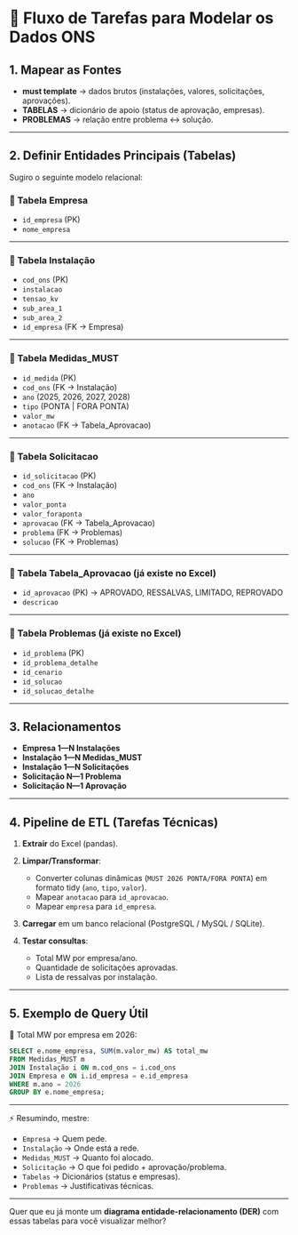 

# 🔄 Fluxo de Tarefas para Modelar os Dados ONS

## 1. **Mapear as Fontes**

* **must template** → dados brutos (instalações, valores, solicitações, aprovações).
* **TABELAS** → dicionário de apoio (status de aprovação, empresas).
* **PROBLEMAS** → relação entre problema ↔ solução.

---

## 2. **Definir Entidades Principais (Tabelas)**

Sugiro o seguinte modelo relacional:

### 📌 Tabela **Empresa**

* `id_empresa` (PK)
* `nome_empresa`

---

### 📌 Tabela **Instalação**

* `cod_ons` (PK)
* `instalacao`
* `tensao_kv`
* `sub_area_1`
* `sub_area_2`
* `id_empresa` (FK → Empresa)

---

### 📌 Tabela **Medidas\_MUST**

* `id_medida` (PK)
* `cod_ons` (FK → Instalação)
* `ano` (2025, 2026, 2027, 2028)
* `tipo` (PONTA | FORA PONTA)
* `valor_mw`
* `anotacao` (FK → Tabela\_Aprovacao)

---

### 📌 Tabela **Solicitacao**

* `id_solicitacao` (PK)
* `cod_ons` (FK → Instalação)
* `ano`
* `valor_ponta`
* `valor_foraponta`
* `aprovacao` (FK → Tabela\_Aprovacao)
* `problema` (FK → Problemas)
* `solucao` (FK → Problemas)

---

### 📌 Tabela **Tabela\_Aprovacao** (já existe no Excel)

* `id_aprovacao` (PK) → APROVADO, RESSALVAS, LIMITADO, REPROVADO
* `descricao`

---

### 📌 Tabela **Problemas** (já existe no Excel)

* `id_problema` (PK)
* `id_problema_detalhe`
* `id_cenario`
* `id_solucao`
* `id_solucao_detalhe`

---

## 3. **Relacionamentos**

* **Empresa 1—N Instalações**
* **Instalação 1—N Medidas\_MUST**
* **Instalação 1—N Solicitações**
* **Solicitação N—1 Problema**
* **Solicitação N—1 Aprovação**

---

## 4. **Pipeline de ETL (Tarefas Técnicas)**

1. **Extrair** do Excel (pandas).
2. **Limpar/Transformar**:

   * Converter colunas dinâmicas (`MUST 2026 PONTA/FORA PONTA`) em formato tidy (`ano`, `tipo`, `valor`).
   * Mapear `anotacao` para `id_aprovacao`.
   * Mapear `empresa` para `id_empresa`.
3. **Carregar** em um banco relacional (PostgreSQL / MySQL / SQLite).
4. **Testar consultas**:

   * Total MW por empresa/ano.
   * Quantidade de solicitações aprovadas.
   * Lista de ressalvas por instalação.

---

## 5. **Exemplo de Query Útil**

🔹 Total MW por empresa em 2026:

```sql
SELECT e.nome_empresa, SUM(m.valor_mw) AS total_mw
FROM Medidas_MUST m
JOIN Instalação i ON m.cod_ons = i.cod_ons
JOIN Empresa e ON i.id_empresa = e.id_empresa
WHERE m.ano = 2026
GROUP BY e.nome_empresa;
```

---

⚡ Resumindo, mestre:

* `Empresa` → Quem pede.
* `Instalação` → Onde está a rede.
* `Medidas_MUST` → Quanto foi alocado.
* `Solicitação` → O que foi pedido + aprovação/problema.
* `Tabelas` → Dicionários (status e empresas).
* `Problemas` → Justificativas técnicas.

---

Quer que eu já monte um **diagrama entidade-relacionamento (DER)** com essas tabelas para você visualizar melhor?
